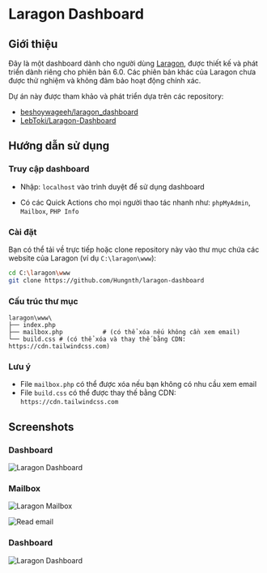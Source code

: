 # Laragon Dashboard

## Giới thiệu

Đây là một dashboard dành cho người dùng [Laragon](https://laragon.org/), được thiết kế và phát triển dành riêng cho phiên bản 6.0. Các phiên bản khác của Laragon chưa được thử nghiệm và không đảm bảo hoạt động chính xác.

Dự án này được tham khảo và phát triển dựa trên các repository:

-   [beshoywageeh/laragon_dashboard](https://github.com/beshoywageeh/laragon_dashboard)
-   [LebToki/Laragon-Dashboard](https://github.com/LebToki/Laragon-Dashboard)

## Hướng dẫn sử dụng

### Truy cập dashboard

-   Nhập: `localhost` vào trình duyệt để sử dụng dashboard

-   Có các Quick Actions cho mọi người thao tác nhanh như: `phpMyAdmin`, `Mailbox`, `PHP Info`

### Cài đặt

Bạn có thể tải về trực tiếp hoặc clone repository này vào thư mục chứa các website của Laragon (ví dụ `C:\laragon\www`):

```bash
cd C:\laragon\www
git clone https://github.com/Hungnth/laragon-dashboard
```

### Cấu trúc thư mục

```
laragon\www\
├── index.php
├── mailbox.php           # (có thể xóa nếu không cần xem email)
└── build.css # (có thể xóa và thay thế bằng CDN: https://cdn.tailwindcss.com)
```

### Lưu ý

-   File `mailbox.php` có thể được xóa nếu bạn không có nhu cầu xem email
-   File `build.css` có thể được thay thế bằng CDN: `https://cdn.tailwindcss.com`

## Screenshots

### Dashboard

![Laragon Dashboard](https://d3cav5r4mkyokm.cloudfront.net/staging/c9a7aebb-5ab3-41de-8e76-a5685f399a81/660230e0cffab0005b80c518/A-ME-2025-WWHY-1741762958709.png)

### Mailbox

![Laragon Mailbox](https://d3cav5r4mkyokm.cloudfront.net/staging/c9a7aebb-5ab3-41de-8e76-a5685f399a81/660230e0cffab0005b80c518/A-ME-2025-4H6D-1741762955651.png)

![Read email](https://d3cav5r4mkyokm.cloudfront.net/staging/c9a7aebb-5ab3-41de-8e76-a5685f399a81/660230e0cffab0005b80c518/A-ME-2025-FB4W-1741763080306.png)

### Dashboard

![Laragon Dashboard](https://d3cav5r4mkyokm.cloudfront.net/staging/c9a7aebb-5ab3-41de-8e76-a5685f399a81/660230e0cffab0005b80c518/A-ME-2025-G2DG-1741762988494.png)
